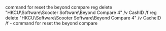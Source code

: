 command for reset the beyond compare
reg delete "HKCU\Software\Scooter Software\Beyond Compare 4" /v CashID /f
reg delete "HKCU\Software\Scooter Software\Beyond Compare 4" /v CacheID /f  - command for reset the beyond compare
